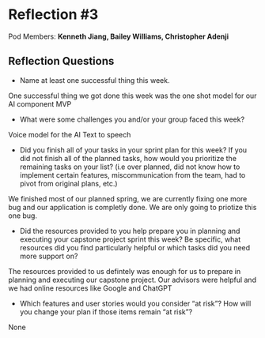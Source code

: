 # Reflection #3

Pod Members: **Kenneth Jiang, Bailey Williams, Christopher Adenji**

## Reflection Questions

* Name at least one successful thing this week.

 One successful thing we got done this week was the one shot model for our AI component MVP

* What were some challenges you and/or your group faced this week?

Voice model for the AI
Text to speech

* Did you finish all of your tasks in your sprint plan for this week? If you did not finish all of the planned tasks, how would you prioritize the remaining tasks on your list?  (i.e over planned, did not know how to implement certain features, miscommunication from the team, had to pivot from original plans, etc.)

We finished most of our planned spring, we are currently fixing one more bug and our application is completly done. We are only going to priotize this one bug. 

* Did the resources provided to you help prepare you in planning and executing your capstone project sprint this week? Be specific, what resources did you find particularly helpful or which tasks did you need more support on?

The resources provided to us defintely was enough for us to prepare in planning and executing our capstone project. Our advisors were helpful and we had online resources like Google and ChatGPT

* Which features and user stories would you consider “at risk”? How will you change your plan if those items remain “at risk”?

None
